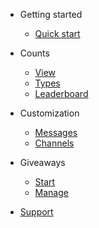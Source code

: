 - Getting started

  - [Quick start](/)
 
 - Counts
 
   - [View](view-counts.md)
   - [Types](count-types.md)
   - [Leaderboard](leaderboards.md)

- Customization

  - [Messages](messages.md)
  - [Channels](channels.mdd)
 
 
- Giveaways
  - [Start](start_giveaways.md)
  - [Manage](manage_giveaways.md)

- [Support](https://discord.gg/yRqrjY3)
